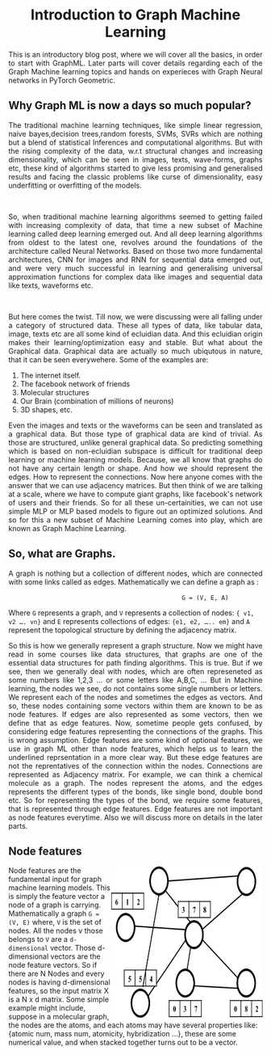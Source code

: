<h1 align="center">Introduction to Graph Machine Learning</h1>

<p align="justify">
This is an introductory blog post, where we will cover all the basics, in order to start with GraphML. Later parts will cover details regarding each of the Graph Machine learning topics and hands on experieces with Graph Neural networks in PyTorch Geometric.
</p>

## Why Graph ML is now a days so much popular?
<p align="justify">
The traditional machine learning techniques, like simple linear regression, naive bayes,decision trees,random forests, SVMs, SVRs which are nothing but a blend of statistical Inferences and computational algorithms. But with the rising complexity of the data, w.r.t structural changes and increasing dimensionality, which can be seen in  images, texts, wave-forms, graphs etc, these kind of algorithms started to give less promising and generalised results and facing the classic problems like curse of dimensionality, easy underfitting or overfitting of the models. 
</p>

<br>
<p align="justify">
So, when traditional machine learning algorithms seemed to getting failed with increasing complexity of data, that time a new subset of Machine learning called deep learning emerged out. And all deep learning algorithms from oldest to the latest one, revolves around the foundations of the architecture called Neural Networks. Based on those two more fundamental architectures, CNN for images and RNN for sequential data emerged out, and were very much successful in learning and generalising universal approximation functions for complex data like images and sequential data like texts, waveforms etc. 
</p>

<br>
<p align="justify">
But here comes the twist. Till now, we were discussing were all falling under a category of structured data. These all types of data, like tabular data, image, texts etc are all some kind of ecluidian data. And this ecluidian origin makes their learning/optimization easy and stable. But what about the Graphical data. Graphical data are actually so much ubiqutous in nature, that it can be seen everywehere. Some of the examples are:
</p>

1. The internet itself.
2. The facebook network of friends
3. Molecular structures
4. Our Brain (combination of millions of neurons)
5. 3D shapes, etc.

<p align="justify">
Even the images and texts or the waveforms can be seen and translated as a graphical data. But those type of graphical data are kind of trivial. As those are structured, unlike general graphical data. So predicting something which is based on non-ecluidian subspace is difficult for traditional deep learning or machine learning models. Because, we all know that graphs do not have any certain length or shape. And how we should represent the edges. How to represent the connections. Now here anyone comes with the answer that we can use adjacency matrices. But then think of we are talking at a scale, where we have to compute giant graphs, like facebook's network of users and their friends. So for all these un-certainities, we can not use simple MLP or MLP based models to figure out an optimized solutions. And so for this a new subset of Machine Learning comes into play, which are known as Graph Machine Learning. 
</P>

## So, what are Graphs.
<p align="justify">
A graph is nothing but a collection of different nodes, which are connected with some links called as edges. Mathematically we can define a graph as :
</p>

```
                                                G = (V, E, A)
```
<p align="justify">

Where `G` represents a graph, and `V` represents a collection of nodes: `{ v1, v2 …. vn}` and `E` represents collections of edges: `{e1, e2, ….. em}`  and `A` represent the topological structure by defining the adjacency matrix.
</p>

<p align="justify">
So this is how we generally represent a graph structure. Now we might have read in some courses like data structures, that graphs are one of the essential data structures for path finding algorithms. This is true. But if we see, then we generally deal with nodes, which are often represeneted as some numbers like 1,2,3 ... or some letters like A,B,C, ... But in Machine learning, the nodes we see, do not contains some single numbers or letters. We represent each of the nodes and sometimes the edges as vectors. And so, these nodes containing some vectors within them are known to be as node features. If edges are also represented as some vectors, then we define that as edge features. Now, sometime people gets confused, by considering edge features representing the connections of the graphs. This is wrong assumption. Edge features are some kind of optional features, we use in graph ML other than node features, which helps us to learn the underlined reprsentation in a more clear way. But these edge features are not the reprentatives of the connection within the nodes. Connections are represented as Adjacency matrix. For example, we can think a chemical molecule as a graph. The nodes represent the atoms, and the edges represents the different types of the bonds, like single bond, double bond etc. So for representing the types of the bond, we require some features, that is represented through edge features. Edge features are not important as node features everytime. Also we will discuss more on details in the later parts.
</p>

## Node features
<p align="justify">
<img src= 
"Assets/Anindya/node_feat.png" 
         alt="Food and Computer Image" 
         align="right"
         width="300" height="300"> 

Node features are the fundamental input for graph machine learning models. This is simply the feature vector a node of a graph is carrying. Mathematically a graph `G = (V, E)` where, `V` is the set of nodes. All the nodes v those belongs to `V` are a `d-dimensional` vector. Those d-dimensional vectors are the node feature vectors. So if there are N Nodes and every nodes is having d-dimensional features, so the input matrix X is a N x d matrix. Some simple example might include, suppose in a molecular graph, the nodes are the atoms, and each atoms may have several properties like:
{atomic num, mass num, atomicity, hybridization …}, these are some numerical value, and when stacked together turns out to be a vector.
</P>